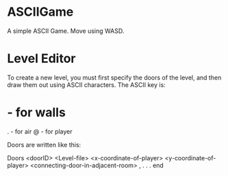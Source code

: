 # ASCIIGame

A simple ASCII Game. Move using WASD.

# Level Editor
To create a new level, you must first specify the doors of the level, and then draw them out using ASCII characters. The ASCII key is:

# - for walls
. - for air
@ - for player

Doors are written like this:

Doors
\<doorID\> \<Level-file\> \<x-coordinate-of-player\> \<y-coordinate-of-player\> \<connecting-door-in-adjacent-room\> ,
.
.
.                                                                                                           end

